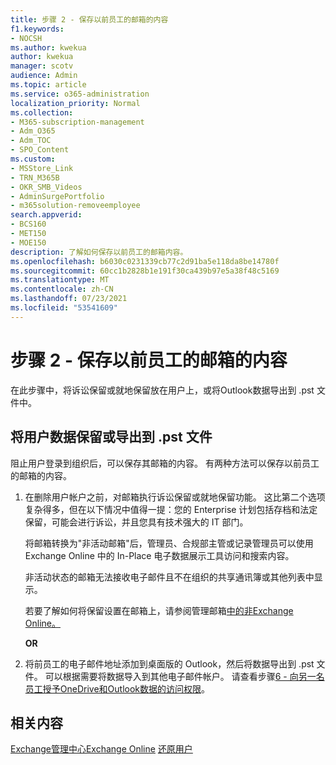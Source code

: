 ```yaml
---
title: 步骤 2 - 保存以前员工的邮箱的内容
f1.keywords:
- NOCSH
ms.author: kwekua
author: kwekua
manager: scotv
audience: Admin
ms.topic: article
ms.service: o365-administration
localization_priority: Normal
ms.collection:
- M365-subscription-management
- Adm_O365
- Adm_TOC
- SPO_Content
ms.custom:
- MSStore_Link
- TRN_M365B
- OKR_SMB_Videos
- AdminSurgePortfolio
- m365solution-removeemployee
search.appverid:
- BCS160
- MET150
- MOE150
description: 了解如何保存以前员工的邮箱内容。
ms.openlocfilehash: b6030c0231339cb77c2d91ba5e118da8be14780f
ms.sourcegitcommit: 60cc1b2828b1e191f30ca439b97e5a38f48c5169
ms.translationtype: MT
ms.contentlocale: zh-CN
ms.lasthandoff: 07/23/2021
ms.locfileid: "53541609"
---
```

# <a name="step-2---save-the-contents-of-a-former-employees-mailbox"></a>步骤 2 - 保存以前员工的邮箱的内容

在此步骤中，将诉讼保留或就地保留放在用户上，或将Outlook数据导出到 .pst 文件中。

## <a name="place-hold-or-export-users-data-to-a-pst-file"></a>将用户数据保留或导出到 .pst 文件

阻止用户登录到组织后，可以保存其邮箱的内容。 有两种方法可以保存以前员工的邮箱的内容。
  
1. 在删除用户帐户之前，对邮箱执行诉讼保留或就地保留功能。 这比第二个选项复杂得多，但在以下情况中值得一提：您的 Enterprise 计划包括存档和法定保留，可能会进行诉讼，并且您具有技术强大的 IT 部门。

    将邮箱转换为"非活动邮箱"后，管理员、合规部主管或记录管理员可以使用 Exchange Online 中的 In-Place 电子数据展示工具访问和搜索内容。

    非活动状态的邮箱无法接收电子邮件且不在组织的共享通讯簿或其他列表中显示。

    若要了解如何将保留设置在邮箱上，请参阅管理邮箱[中的非Exchange Online。](../../compliance/create-and-manage-inactive-mailboxes.md)

    **OR**

2. 将前员工的电子邮件地址添加到桌面版的 Outlook，然后将数据导出到 .pst 文件。 可以根据需要将数据导入到其他电子邮件帐户。 请查看步骤[6 - 向另一名员工授予OneDrive和Outlook数据的访问权限](remove-former-employee-step-6.md)。

## <a name="related-content"></a>相关内容

[Exchange管理中心Exchange Online](/exchange/exchange-admin-center) 
[还原用户](restore-user.md)
